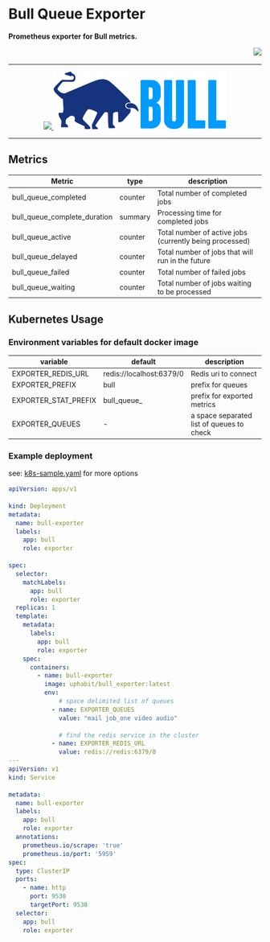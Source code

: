 # Bull Queue Exporter
**Prometheus exporter for Bull metrics.**

<p align="right">
  <a href="https://travis-ci.org/UpHabit/bull_exporter/branches/">
    <img src="https://travis-ci.org/UpHabit/bull-prom-metrics.svg?branch=master"/>
  </a>
  <br/>
</p>

___

<p align="center">
  <a href="https://prometheus.io/">
    <img src="https://upload.wikimedia.org/wikipedia/en/thumb/3/38/Prometheus_software_logo.svg/115px-Prometheus_software_logo.svg.png" height="115">
  </a>
  <a href="https://github.com/OptimalBits/bull">
    <img src="https://github.com/OptimalBits/bull/blob/develop/support/logo@2x.png" height="115" />
  </a>
</p>

___

## Metrics

| Metric                       | type    | description |
|------------------------------|---------|-------------|
| bull_queue_completed         | counter | Total number of completed jobs                          |
| bull_queue_complete_duration | summary | Processing time for completed jobs                      |
| bull_queue_active            | counter | Total number of active jobs (currently being processed) |
| bull_queue_delayed           | counter | Total number of jobs that will run in the future        |
| bull_queue_failed            | counter | Total number of failed jobs                             |
| bull_queue_waiting           | counter | Total number of jobs waiting to be processed            |

## Kubernetes Usage

### Environment variables for default docker image

| variable             | default                  | description                                |
|----------------------|--------------------------|--------------------------------------------|
| EXPORTER_REDIS_URL   | redis://localhost:6379/0 | Redis uri to connect                       |
| EXPORTER_PREFIX      | bull                     | prefix for queues                          |
| EXPORTER_STAT_PREFIX | bull_queue_              | prefix for exported metrics                |
| EXPORTER_QUEUES      | -                        | a space separated list of queues to check  |


### Example deployment

see: [k8s-sample.yaml](./docs/k8s-sample.yaml) for more options

```yaml
apiVersion: apps/v1

kind: Deployment
metadata:
  name: bull-exporter
  labels:
    app: bull
    role: exporter

spec:
  selector:
    matchLabels:
      app: bull
      role: exporter
  replicas: 1
  template:
    metadata:
      labels:
        app: bull
        role: exporter
    spec:
      containers:
        - name: bull-exporter
          image: uphabit/bull_exporter:latest
          env:
              # space delimited list of queues
            - name: EXPORTER_QUEUES
              value: "mail job_one video audio"

              # find the redis service in the cluster
            - name: EXPORTER_REDIS_URL
              value: redis://redis:6379/0
---
apiVersion: v1
kind: Service

metadata:
  name: bull-exporter
  labels:
    app: bull
    role: exporter
  annotations:
    prometheus.io/scrape: 'true'
    prometheus.io/port: '5959'
spec:
  type: ClusterIP
  ports:
    - name: http
      port: 9538
      targetPort: 9538
  selector:
    app: bull
    role: exporter

```

